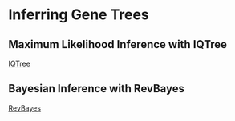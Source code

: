 # Inferring Gene Trees

## Maximum Likelihood Inference with IQTree

[IQTree](http://www.iqtree.org)

## Bayesian Inference with RevBayes

[RevBayes](https://revbayes.github.io)

